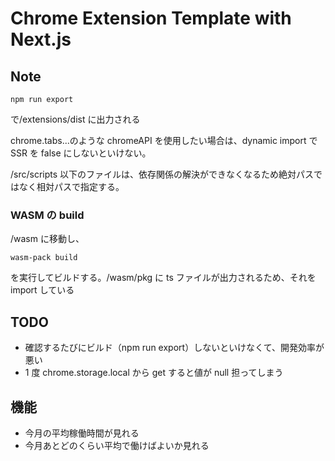 # Chrome Extension Template with Next.js

## Note

```
npm run export
```

で/extensions/dist に出力される

chrome.tabs...のような chromeAPI を使用したい場合は、dynamic import で SSR を false にしないといけない。

/src/scripts 以下のファイルは、依存関係の解決ができなくなるため絶対パスではなく相対パスで指定する。

### WASM の build

/wasm に移動し、

```
wasm-pack build
```

を実行してビルドする。/wasm/pkg に ts ファイルが出力されるため、それを import している

## TODO

- 確認するたびにビルド（npm run export）しないといけなくて、開発効率が悪い
- 1 度 chrome.storage.local から get すると値が null 担ってしまう

## 機能

- 今月の平均稼働時間が見れる
- 今月あとどのくらい平均で働けばよいか見れる
